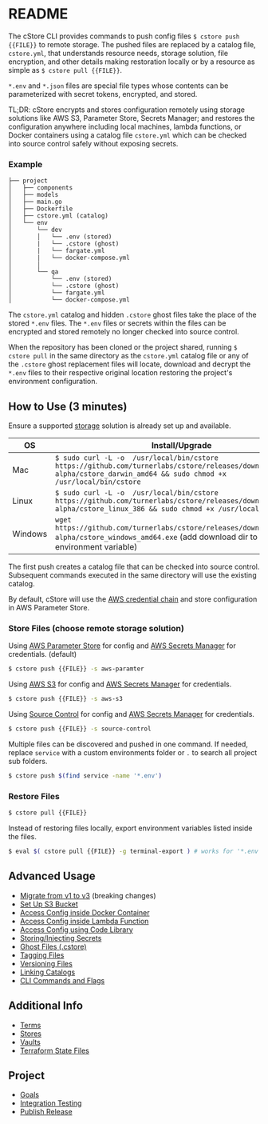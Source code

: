 # README

The cStore CLI provides commands to push config files `$ cstore push {{FILE}}` to remote storage. The pushed files are replaced by a catalog file, `cstore.yml`, that understands resource needs, storage solution, file encryption, and other details making restoration locally or by a resource as simple as `$ cstore pull {{FILE}}`.

`*.env` and `*.json` files are special file types whose contents can be parameterized with secret tokens, encrypted, and stored.

TL;DR: cStore encrypts and stores configuration remotely using storage solutions like AWS S3, Parameter Store, Secrets Manager; and restores the configuration anywhere including local machines, lambda functions, or Docker containers using a catalog file `cstore.yml` which can be checked into source control safely without exposing secrets.

### Example ###
```
├── project
│   ├── components
│   ├── models
│   ├── main.go
│   ├── Dockerfile 
│   ├── cstore.yml (catalog)
│   └── env
│       └── dev
│       │   └── .env (stored)
│       |   └── .cstore (ghost)
│       |   └── fargate.yml
│       |   └── docker-compose.yml
│       │
│       └── qa
│           └── .env (stored)
│           └── .cstore (ghost)
│           └── fargate.yml
│           └── docker-compose.yml
```
The `cstore.yml` catalog and hidden `.cstore` ghost files take the place of the stored `*.env` files. The `*.env` files or secrets within the files can be encrypted and stored remotely no longer checked into source control.

When the repository has been cloned or the project shared, running `$ cstore pull` in the same directory as the `cstore.yml` catalog file or any of the `.cstore` ghost replacement files will locate, download and decrypt the `*.env` files to their respective original location restoring the project's environment configuration.

## How to Use (3 minutes) ##

Ensure a supported [storage](docs/STORES.md) solution is already set up and available.

| OS | Install/Upgrade |
|----|----|
| Mac | `$ sudo curl -L -o  /usr/local/bin/cstore https://github.com/turnerlabs/cstore/releases/download/v3.3.1-alpha/cstore_darwin_amd64 && sudo chmod +x /usr/local/bin/cstore` |
| Linux | `$ sudo curl -L -o  /usr/local/bin/cstore https://github.com/turnerlabs/cstore/releases/download/v3.3.1-alpha/cstore_linux_386 && sudo chmod +x /usr/local/bin/cstore` |
| Windows | `wget https://github.com/turnerlabs/cstore/releases/download/v3.3.1-alpha/cstore_windows_amd64.exe` (add download dir to the PATH environment variable) |

The first push creates a catalog file that can be checked into source control. Subsequent commands executed in the same directory will use the existing catalog.

By default, cStore will use the [AWS credential chain](https://docs.aws.amazon.com/sdk-for-go/v1/developer-guide/configuring-sdk.html) and store configuration in AWS Parameter Store.

### Store Files (choose remote storage solution) ###
Using [AWS Parameter Store](docs/PARAMETER.md) for config and [AWS Secrets Manager](docs/SECRETS.md) for credentials. (default)
```bash
$ cstore push {{FILE}} -s aws-paramter 
```
 Using [AWS S3](docs/S3.md) for config and [AWS Secrets Manager](docs/SECRETS.md) for credentials.
```bash
$ cstore push {{FILE}} -s aws-s3
```
Using [Source Control](docs/SOURCE_CONTROL.md) for config and [AWS Secrets Manager](docs/SECRETS.md) for credentials.
```bash
$ cstore push {{FILE}} -s source-control
```

Multiple files can be discovered and pushed in one command. If needed, replace `service` with a custom environments folder or `.` to search all project sub folders.
```bash
$ cstore push $(find service -name '*.env')
```

### Restore Files ###
```bash
$ cstore pull {{FILE}}
```

Instead of restoring files locally, export environment variables listed inside the files. 
```bash
$ eval $( cstore pull {{FILE}} -g terminal-export ) # works for '*.env' files only
```

## Advanced Usage ##

* [Migrate from v1 to v3](docs/MIGRATE.md) (breaking changes)
* [Set Up S3 Bucket](docs/S3.md)
* [Access Config inside Docker Container](docs/DOCKER.md)
* [Access Config inside Lambda Function](docs/LAMBDA.md)
* [Access Config using Code Library](docs/LIBRARY.md)
* [Storing/Injecting Secrets](docs/SECRETS.md)
* [Ghost Files (.cstore)](docs/GHOST.md)
* [Tagging Files](docs/TAGGING.md)
* [Versioning Files](docs/VERSIONING.md)
* [Linking Catalogs](docs/LINKING.md)
* [CLI Commands and Flags](docs/CLI.md)

## Additional Info ##

* [Terms](docs/TERMS.md)
* [Stores](docs/STORES.md)
* [Vaults](docs/VAULTS.md)
* [Terraform State Files](docs/TERRAFORM.md)

## Project ##

* [Goals](docs/GOALS.md)
* [Integration Testing](docs/TESTING.md)
* [Publish Release](docs/PUBLISH.md)
